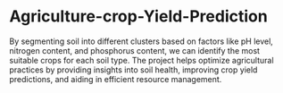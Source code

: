 # Agriculture-crop-Yield-Prediction
By segmenting soil into different clusters based on factors like pH level, nitrogen content, and phosphorus content, we can identify the most suitable crops for each soil type. The project helps optimize agricultural practices by providing insights into soil health, improving crop yield predictions, and aiding in efficient resource management. 
